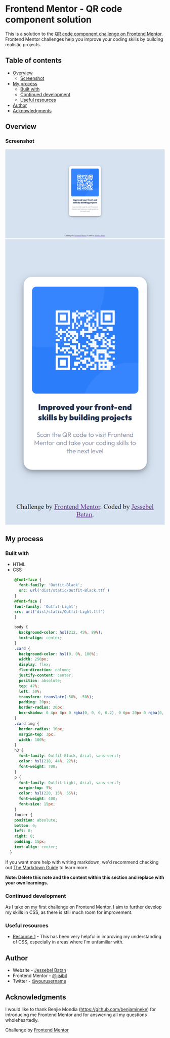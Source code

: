 # Frontend Mentor - QR code component solution

This is a solution to the [QR code component challenge on Frontend Mentor](https://www.frontendmentor.io/challenges/qr-code-component-iux_sIO_H). Frontend Mentor challenges help you improve your coding skills by building realistic projects. 

## Table of contents

- [Overview](#overview)
  - [Screenshot](#screenshot)
- [My process](#my-process)
  - [Built with](#built-with)
  - [Continued development](#continued-development)
  - [Useful resources](#useful-resources)
- [Author](#author)
- [Acknowledgments](#acknowledgments)

## Overview

### Screenshot

![QR Code](images/desktop-overview.png)
![QR Code](images/mobile-overview.png)

## My process

### Built with

- HTML
- CSS

```CSS fonts
    @font-face {
      font-family: 'Outfit-Black';
      src: url('dist/static/Outfit-Black.ttf')
    }
    @font-face {
    font-family: 'Outfit-Light';
    src: url('dist/static/Outfit-Light.ttf')
    }
```
```CSS styles
    body {
      background-color: hsl(212, 45%, 89%);
      text-align: center;
    }
    .card {
      background-color: hsl(0, 0%, 100%);
      width: 250px;
      display: flex;
      flex-direction: column;
      justify-content: center;
      position: absolute;
      top: 47%;
      left: 50%;
      transform: translate(-50%, -50%);
      padding: 20px;
      border-radius: 20px;
      box-shadow: 0 4px 8px 0 rgba(0, 0, 0, 0.2), 0 6px 20px 0 rgba(0, 0, 0, 0.19);
    }
    .card img {
      border-radius: 10px;
      margin-top: 3px;
      width: 100%;
    }
    h3 {
      font-family: Outfit-Black, Arial, sans-serif;
      color: hsl(218, 44%, 22%);
      font-weight: 700;
    }
    p {
      font-family: Outfit-Light, Arial, sans-serif;
      margin-top: 5%;
      color: hsl(220, 15%, 55%);
      font-weight: 400;
      font-size: 15px;
    }
    footer {
    position: absolute;
    bottom: 0;
    left: 0;
    right: 0;
    padding: 15px;
    text-align: center;
  }
```

If you want more help with writing markdown, we'd recommend checking out [The Markdown Guide](https://www.markdownguide.org/) to learn more.

**Note: Delete this note and the content within this section and replace with your own learnings.**

### Continued development

As I take on my first challenge on Frontend Mentor, I aim to further develop my skills in CSS, as there is still much room for improvement.

### Useful resources

- [Resource 1](https://www.w3schools.com/) - This has been very helpful in improving my understanding of CSS, especially in areas where I'm unfamiliar with.

## Author

- Website - [Jessebel Batan](https://github.com/jisibil)
- Frontend Mentor - [@jisibil](https://www.frontendmentor.io/profile/jisibil)
- Twitter - [@yourusername](https://www.twitter.com/jisibil)

## Acknowledgments

I would like to thank Benjie Mondia (https://github.com/benjamineke) for introducing me Frontend Mentor and for answering all my questions wholeheartedly.

Challenge by [Frontend Mentor](https://www.frontendmentor.io?ref=challenge)
